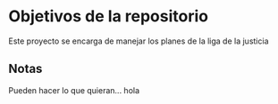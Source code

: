 # Objetivos de la repositorio

Este proyecto se encarga de manejar los planes de la liga de la justicia


## Notas
Pueden hacer lo que quieran...
hola
